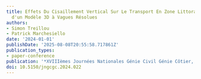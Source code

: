 ```yaml
---
title: Effets Du Cisaillement Vertical Sur Le Transport En Zone Littorale à l'aide
  d'un Modèle 3D à Vagues Résolues
authors:
- Simon Treillou
- Patrick Marchesiello
date: '2024-01-01'
publishDate: '2025-08-08T20:55:58.717861Z'
publication_types:
- paper-conference
publication: '*XVIIIèmes Journées Nationales Génie Civil Génie Côtier, Anglet*'
doi: 10.5150/jngcgc.2024.022
---
```


